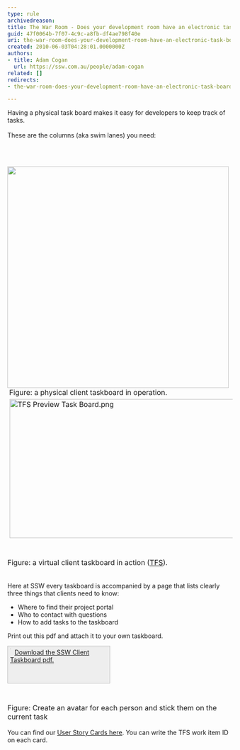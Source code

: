 ```yaml
---
type: rule
archivedreason: 
title: The War Room - Does your development room have an electronic task board? (Physical is OK too for small, co-located teams)
guid: 47f0064b-7f07-4c9c-a8fb-df4ae798f40e
uri: the-war-room-does-your-development-room-have-an-electronic-task-board-physical-is-ok-too-for-small-co-located-teams
created: 2010-06-03T04:28:01.0000000Z
authors:
- title: Adam Cogan
  url: https://ssw.com.au/people/adam-cogan
related: []
redirects:
- the-war-room-does-your-development-room-have-an-electronic-task-board-(physical-is-ok-too-for-small-co-located-teams)

---
```



Having a physical task board makes it easy for developers to keep track of tasks. <br>
<br>
These are the columns (aka swim lanes) you need&#58; 

<br><excerpt class='endintro'></excerpt><br>

  <img width="500" class="ms-rteCustom-ImageArea" src="/Management/RulesToBetterScrumUsingTFS/PublishingImages/Taskboard.jpg" alt="" />&#160;<font class="ms-rteCustom-FigureNormal" size="+0">Figure&#58; a physical&#160;client taskboard in operation.</font><font class="ms-rteCustom-FigureNormal" size="+0"><img src="/Management/RulesToBetterScrumUsingTFS/PublishingImages/TFS%20Preview%20Task%20Board.png" alt="TFS Preview Task Board.png" style="margin-top&#58;5px;margin-right&#58;5px;margin-bottom&#58;5px;margin-left&#58;5px;height&#58;314px;width&#58;800px;" /><br><br><br>Figure&#58; a virtual&#160;client taskboard in action (<a href="http&#58;//tfspreview.com/">TFS​</a>).<br><br></font>
<p>Here at SSW every taskboard is accompanied by a page that lists clearly three things that clients need to know&#58;</p>
<ul>
    <li>Where to find their project portal </li>
    <li>Who to contact with questions </li>
    <li>How to add tasks to the taskboard </li>
</ul>
<p>Print out this pdf and attach it to your own taskboard. </p>
<div style="border-bottom-color&#58;rgb(187, 187, 187);border-bottom-width&#58;1px;border-bottom-style&#58;solid;border-left-color&#58;rgb(187, 187, 187);border-left-width&#58;1px;border-left-style&#58;solid;padding-bottom&#58;5px;padding-left&#58;5px;width&#58;220px;padding-right&#58;5px;background-image&#58;initial;background-attachment&#58;initial;background-color&#58;rgb(238, 238, 238);height&#58;73px;border-top-color&#58;rgb(187, 187, 187);border-top-width&#58;1px;border-top-style&#58;solid;border-right-color&#58;rgb(187, 187, 187);border-right-width&#58;1px;border-right-style&#58;solid;padding-top&#58;5px;"><a shape="rect" href="/Management/RulesToBetterScrumUsingTFS/Documents/SSW-Taskboard.pdf" style="border-bottom-width&#58;medium;border-bottom-style&#58;none;border-bottom-color&#58;initial;float&#58;left;"><img src="/Management/RulesToBetterScrumUsingTFS/PublishingImages/preview-taskboard.jpg" alt="" style="border-bottom-color&#58;rgb(204, 204, 204);border-bottom-width&#58;1px;border-bottom-style&#58;solid;border-left-color&#58;rgb(204, 204, 204);border-left-width&#58;1px;border-left-style&#58;solid;border-top-color&#58;rgb(204, 204, 204);border-top-width&#58;1px;border-top-style&#58;solid;margin-right&#58;8px;border-right-color&#58;rgb(204, 204, 204);border-right-width&#58;1px;border-right-style&#58;solid;" /></a> <a shape="rect" href="/Management/RulesToBetterScrumUsingTFS/Documents/SSW-Taskboard.pdf">Download the SSW Client Taskboard pdf.</a></div>
<p>&#160;</p>
<p><img src="/Management/RulesToBetterScrumUsingTFS/PublishingImages/Avatar.jpg" alt="" /><br>
<font class="ms-rteCustom-FigureNormal" size="+0">Figure&#58; Create an avatar for each person and stick them on the current task<br>
</font><br>
You can find our <a shape="rect" href="http&#58;//www.ssw.com.au/ssw/Standards/Rules/RulesToBetterProjectManagementWithTFS.aspx#PrintedStoryCard">User Story Cards here</a>. You can write the TFS work item ID on each card. </p>



